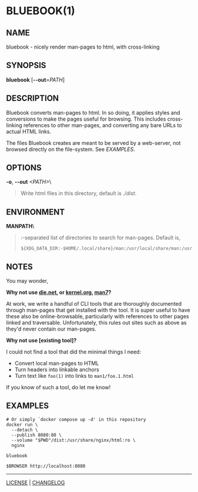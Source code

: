 # BLUEBOOK(1)

## NAME

bluebook - nicely render man-pages to html, with cross-linking

## SYNOPSIS

**bluebook** [**\--out**=*PATH*]

## DESCRIPTION

Bluebook converts man-pages to html. In so doing, it applies styles and
conversions to make the pages useful for browsing. This includes cross-linking
references to other man-pages, and converting any bare URLs to actual HTML
links.

The files Bluebook creates are meant to be served by a web-server, not browsed
directly on the file-system. See *EXAMPLES*.

## OPTIONS

**\-o**, **\--out** *\<PATH\>*\

> Write html files in this directory, default is *./dist*.

## ENVIRONMENT

**MANPATH**\

> *:*-separated list of directories to search for man-pages. Default is,
>
> ```
> ${XDG_DATA_DIR:-$HOME/.local/share}/man:/usr/local/share/man:/usr/share/man
> ```

## NOTES

You may wonder,

**Why not use [die.net](https://linux.die.net/man/), or
[kernel.org](https://www.kernel.org/doc/man-pages/),
[man7](https://man7.org/linux/man-pages/index.html)?**

At work, we write a handful of CLI tools that are thoroughly documented through
man-pages that get installed with the tool. It is super useful to have these
also be online-browsable, particularly with references to other pages linked and
traversable. Unfortunately, this rules out sites such as above as they'd never
contain our man-pages.

**Why not use [existing tool]?**

I could not find a tool that did the minimal things I need:

- Convert local man-pages to HTML
- Turn headers into linkable anchors
- Turn text like `foo(1)` into links to `man1/foo.1.html`

If you know of such a tool, do let me know!

## EXAMPLES

```
# Or simply `docker compose up -d' in this repository
docker run \
  --detach \
  --publish 8080:80 \
  --volume "$PWD"/dist:/usr/share/nginx/html:ro \
  nginx

bluebook

$BROWSER http://localhost:8080
```

---

[LICENSE](./LICENSE) | [CHANGELOG](./CHANGELOG.md)
